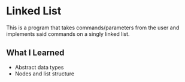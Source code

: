 # Linked List #
This is a program that takes commands/parameters from the user and implements said commands on a singly linked list.

## What I Learned ##
* Abstract data types
* Nodes and list structure
